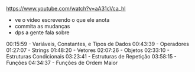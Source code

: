 https://www.youtube.com/watch?v=aA31cVca_hI

- ve o video escrevendo o que ele anota
- commita as mudanças
- dps a gente fala sobre

00:15:59 - Variáveis, Constantes, e Tipos de Dados
00:43:39 - Operadores
01:27:07 - Strings
01:48:20 - Vetores
02:07:26 - Objetos
02:33:10 - Estruturas Condicionais
03:23:41 - Estruturas de Repetição
03:58:15 - Funções
04:34:37 - Funções de Ordem Maior